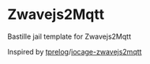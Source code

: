 # Zwavejs2Mqtt
Bastille jail template for Zwavejs2Mqtt

Inspired by [tprelog](https://github.com/tprelog)/[iocage-zwavejs2mqtt](https://github.com/tprelog/iocage-zwavejs2mqtt)
